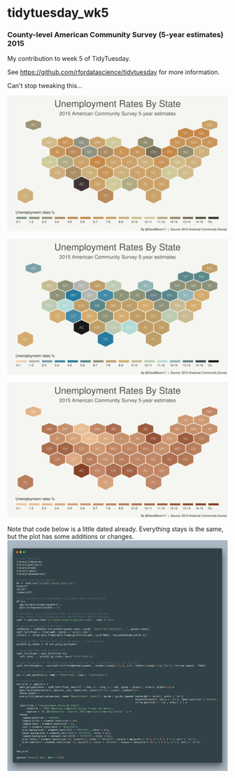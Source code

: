 # tidytuesday_wk5
### County-level American Community Survey (5-year estimates) 2015

My contribution to week 5 of TidyTuesday. 

See https://github.com/rfordatascience/tidytuesday for more information.

Can't stop tweaking this... 

![First](hexplot.jpg)

![Second version](hexplot2.jpg)

![Third version](hexplot_alt.jpg)

Note that code below is a little dated already. Everything stays is the same, but the plot has some additions or changes.
![code via carbon](carbon.png)